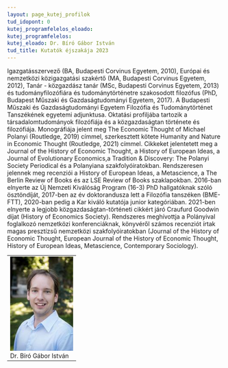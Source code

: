 ```yaml
---
layout: page_kutej_profilok
tud_idopont: 0
kutej_programfelelos_eloado: 
kutej_programfelelos: 
kutej_eloado: Dr. Bíró Gábor István
tud_title: Kutatók éjszakája 2023
---
```

Igazgatásszervező (BA, Budapesti Corvinus Egyetem, 2010), Európai és nemzetközi közigazgatási szakértő (MA, Budapesti Corvinus Egyetem, 2012), Tanár - közgazdász tanár (MSc, Budapesti Corvinus Egyetem, 2013) és tudományfilozófiára és tudománytörténetre szakosodott filozófus (PhD, Budapest Műszaki és Gazdaságtudományi Egyetem, 2017). 
A Budapesti Műszaki és Gazdaságtudományi Egyetem Filozófia és Tudománytörténet Tanszékének egyetemi adjunktusa. 
Oktatási profiljába tartozik a társadalomtudományok filozófiája és a közgazdaságtan története és filozófiája. Monográfiája jelent meg The Economic Thought of Michael Polanyi (Routledge, 2019) címmel, szerkesztett kötete Humanity and Nature in Economic Thought (Routledge, 2021) címmel. 
Cikkeket jelentetett meg a Journal of the History of Economic Thought, a History of European Ideas, a Journal of Evolutionary Economics,a Tradition & Discovery: The Polanyi Society Periodical és a Polanyiana szakfolyóiratokban. Rendszeresen jelennek meg recenziói a History of European Ideas, a Metascience, a The Berlin Review of Books és az LSE Review of Books szaklapokban. 
2016-ban elnyerte az Új Nemzeti Kiválóság Program (16-3) PhD hallgatóknak szóló ösztöndíját, 2017-ben az év doktorandusza lett a Filozófia tanszéken (BME-FTT), 2020-ban pedig a Kar kiváló kutatója junior kategóriában. 2021-ben elnyerte a legjobb közgazdaságtan-történeti cikkért járó Craufurd Goodwin díjat (History of Economics Society). 
Rendszeres meghívottja a Polányival foglalkozó nemzetközi konferenciáknak, könyvéről számos recenziót írtak magas presztízsű nemzetközi szakfolyóiratokban (Journal of the History of Economic Thought, European Journal of the History of Economic Thought, History of European Ideas, Metascience, Contemporary Sociology).

 <table class="picture">
<tr>
<td>

<div class="gallery">
    <img src="images/Biro_Gabor_Istvan.jpg" max-width="250" max-height="200">
  <div class="desc">Dr. Bíró Gábor István</div>
</div>

</td>
</tr>
</table>
